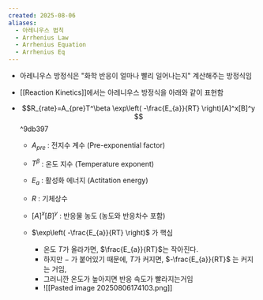 ```yaml
---
created: 2025-08-06
aliases:
  - 아레니우스 법칙
  - Arrhenius Law
  - Arrhenius Equation
  - Arrhenius Eq
---
```

- 아레니우스 방정식은 "화학 반응이 얼마나 빨리 일어나는지" 계산해주는 방정식임

- [[Reaction Kinetics]]에서는 아레니우스 방정식을 아래와 같이 표현함
- $$R_{rate}=A_{pre}T^\beta \exp\left( -\frac{E_{a}}{RT} \right)[A]^x[B]^y $$ ^9db397
	- $A_{pre}$ : 전지수 계수 (Pre-exponential factor)
	- $T^\beta$ : 온도 지수 (Temperature exponent)
	- $E_{a}$ : 활성화 에너지 (Actitation energy)
	- $R$ : 기체상수
	- $[A]^x [B]^y$ : 반응물 농도 (농도와 반응차수 포함)
	
	- $\exp\left( -\frac{E_{a}}{RT} \right)$ 가 핵심
		- 온도 $T$가 올라가면, $\frac{E_{a}}{RT}$는 작아진다. 
		- 하지만 $-$ 가 붙어있기 때문에, $T$가 커지면, $-\frac{E_{a}}{RT}$ 는 커지는 거임, 
		- 그러니깐 온도가 높아지면 반응 속도가 빨라지는거임
		- ![[Pasted image 20250806174103.png]]